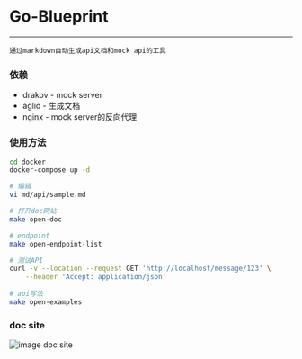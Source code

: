 # Go-Blueprint

---

`通过markdown自动生成api文档和mock api的工具`


### 依赖

+ drakov - mock server
+ aglio -  生成文档
+ nginx - mock server的反向代理

### 使用方法

```bash
cd docker
docker-compose up -d 

# 编辑
vi md/api/sample.md

# 打开doc网站
make open-doc

# endpoint
make open-endpoint-list

# 测试API
curl -v --location --request GET 'http://localhost/message/123' \
    --header 'Accept: application/json'
    
# api写法
make open-examples
```

### doc site

![image doc site](assets/doc-site.png)

